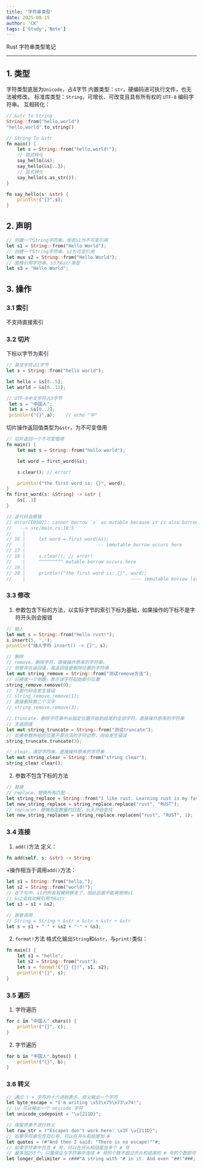 ```yaml
---
title: '字符串类型'
date: 2025-08-15  
author: 'CK'
tags: ['Study','Note']
---
```


Rust 字符串类型笔记

---

## 1. 类型
字符类型底层为`Unicode`，占4字节
内置类型：`str`，硬编码进可执行文件，也无法被修改。
标准库类型：`String`，可增长、可改变且具有所有权的 `UTF-8` 编码字符串。
互相转化：
``` Rust
// &str To String
String::from("hello,world")
"hello,world".to_string()

// String To &str
fn main() {
    let s = String::from("hello,world!");
    // 隐式转化
    say_hello(&s);
    say_hello(&s[..]);
    // 显式转化
    say_hello(s.as_str());
}

fn say_hello(s: &str) {
    println!("{}",s);
}
```
## 2. 声明
``` Rust
// 创建一个String字符串，但是s1为不可变引用
let s1 = String::from("Hello World");
// 创建一个String字符串，s2为可变引用
let mux s2 = String::from("Hello World");
// 直接引用字符串，s3为&str类型
let s3 = "Hello World";
```
## 3. 操作
### 3.1 索引
不支持直接索引
### 3.2 切片
下标以字节为索引
``` Rust
// 英文字符占1字节
let s = String::from("hello world");

let hello = &s[0..5];
let world = &s[6..11];

// UTF-8中文字符占3字节
 let s = "中国人";
 let a = &s[0..2];
 println!("{}",a);    // echo "中"
 ```
切片操作返回值类型为`&str`，为不可变借用
``` Rust
// 切片返回一个不可变借用
fn main() {
    let mut s = String::from("hello world");

    let word = first_word(&s);

    s.clear(); // error!

    println!("the first word is: {}", word);
}
fn first_word(s: &String) -> &str {
    &s[..1]
}

// 该代码会报错
// error[E0502]: cannot borrow `s` as mutable because it is also borrowed as immutable
//   --> src/main.rs:18:5
//    |
// 16 |     let word = first_word(&s);
//    |                           -- immutable borrow occurs here
// 17 |
// 18 |     s.clear(); // error!
//    |     ^^^^^^^^^ mutable borrow occurs here
// 19 |
// 20 |     println!("the first word is: {}", word);
//    |                                       ---- immutable borrow later used here
```
### 3.3 修改
1. 参数包含下标的方法，以实际字节的索引下标为基础，如果操作的下标不是字符开头则会报错
``` Rust
// 插入
let mut s = String::from("Hello rust!");
s.insert(5, ',');
println!("插入字符 insert() -> {}", s);

// 删除
// remove，删除字符，直接操作原来的字符串。
// 但是存在返回值，其返回值是删除位置的字符串
let mut string_remove = String::from("测试remove方法");
// 只接收一个参数，表示该字符起始索引位置
string_remove.remove(0);
// 下面代码会发生错误
// string_remove.remove(1);
// 直接删除第二个汉字
// string_remove.remove(3);

// truncate，删除字符串中从指定位置开始到结尾的全部字符，直接操作原来的字符串
// 无返回值
let mut string_truncate = String::from("测试truncate");
// 如果参数所给的位置不是合法的字符边界，则会发生错误
string_truncate.truncate(3);

// clear，清空字符串，直接操作原来的字符串
let mut string_clear = String::from("string clear");
string_clear.clear();
```
2. 参数不包含下标的方法
``` Rust
// 替换
// replace，替换所有匹配
let string_replace = String::from("I like rust. Learning rust is my favorite!");
let new_string_replace = string_replace.replace("rust", "RUST");
// replacen，替换指定数量的匹配，从头开始查找
let new_string_replacen = string_replace.replacen("rust", "RUST", 1);
```
### 3.4 连接
1. `add()`方法
定义：
``` Rust
fn add(self, s: &str) -> String
```
+操作相当于调用`add()`方法：
``` Rust
let s1 = String::from("hello,");
let s2 = String::from("world!");
// 在下句中，s1的所有权被转移走了，因此后面不能再使用s1
// &s2会自动解引用为&str
let s3 = s1 + &s2;

// 嵌套调用
// String = String + &str + &str + &str + &str
let s = s1 + "-" + &s2 + "-" + &s3;
```
2. `format!`方法
格式化输出`String`和`&str`，与`print!`类似：
``` Rust
fn main() {
    let s1 = "hello";
    let s2 = String::from("rust");
    let s = format!("{} {}!", s1, s2);
    println!("{}", s);
}
```
### 3.5 遍历
1. 字符遍历
``` Rust
for c in "中国人".chars() {
    println!("{}", c);
}
```
2. 字节遍历
``` Rust
for b in "中国人".bytes() {
    println!("{}", b);
}
```
### 3.6 转义
``` Rust
// 通过 \ + 字符的十六进制表示，转义输出一个字符
let byte_escape = "I'm writing \x52\x75\x73\x74!";
// \u 可以输出一个 unicode 字符
let unicode_codepoint = "\u{211D}";

// 保留原串不进行转义
let raw_str = r"Escapes don't work here: \x3F \u{211D}";
// 如果字符串包含双引号，可以在开头和结尾加 #
let quotes = r#"And then I said: "There is no escape!""#;
// 如果字符串中包含 # 号，可以在开头和结尾加多个 # 号
// 最多加255个，只需保证与字符串中连续 # 号的个数不超过开头和结尾的 # 号的个数即可
let longer_delimiter = r###"A string with "# in it. And even "##!"###;
```